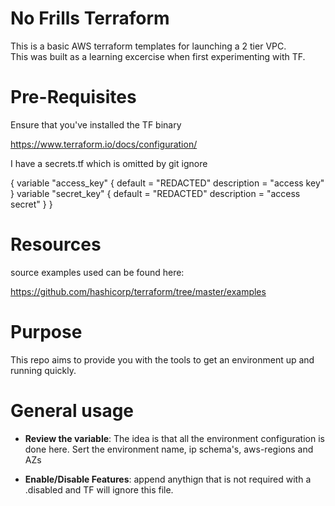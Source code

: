 # No Frills Terraform
This is a basic AWS terraform templates for launching a 2 tier VPC.  
This was built as a learning excercise when first experimenting with TF.

# Pre-Requisites
Ensure that you've installed the TF binary

https://www.terraform.io/docs/configuration/

I have a secrets.tf which is omitted by git ignore

{
   variable "access_key" {
     default     = "REDACTED"
     description = "access key"
   }
   variable "secret_key" {
     default     = "REDACTED"
     description = "access secret"
   }
}

# Resources
source examples used can be found here:

https://github.com/hashicorp/terraform/tree/master/examples

# Purpose
This repo aims to provide you with the tools to get an environment up and
running quickly.

# General usage

- **Review the variable**: The idea is that all the environment configuration is
done here.  Sert the environment name, ip schema's, aws-regions and AZs

- **Enable/Disable Features**: append anythign that is not required with a
.disabled and TF will ignore this file.
